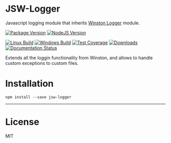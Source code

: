 # JSW-Logger
Javascript logging module that inherits [Winston Logger][Repo-Winston] module.

[![Package Version][npm-image]][npm-url]
[![NodeJS Version][node-image]][node-url]

[![Linux Build][travis-image]][travis-url]
[![Windows Build][appveyor-image]][appveyor-url]
[![Test Coverage][coveralls-image]][coveralls-url]
[![Downloads][downloads-image]][npm-url]
[![Documentation Status][docs-image]][docs-url]

Extends all the loggin functionality from Winston, and allows to handle custom exceptions to custom files.

# Installation
```shell
npm install --save jsw-logger
```

----------

# License

MIT

[Repo-Winston]: https://github.com/winstonjs/winston

[mongo-db-command]: https://docs.mongodb.com/manual/reference/command/

[API-MongoPortable]: https://github.com/EastolfiWebDev/MongoPortable/blob/master/api/MongoPortable.md
[API-Collection]: https://github.com/EastolfiWebDev/MongoPortable/blob/master/api/Collection.md
[API-Cursor]: https://github.com/EastolfiWebDev/MongoPortable/blob/master/api/Cursor.md

[Module-FileSystemStore]: https://github.com/EastolfiWebDev/FileSystemStore
[API-FileSystemStore]: https://github.com/EastolfiWebDev/FileSystemStore/blob/master/api/FileSystemStore.md

[npm-image]: https://img.shields.io/npm/v/jsw-logger.svg?label=Package%20Version
[npm-url]: https://www.npmjs.com/package/jsw-logger
[node-image]: https://img.shields.io/badge/node-v4.4.0-blue.svg?label=Node%20Version
[node-url]: https://nodejs.org/en/
[travis-image]: https://img.shields.io/travis/EastolfiWebDev/JSW-Logger.svg?label=linux
[travis-url]: https://travis-ci.org/EastolfiWebDev/JSW-Logger
[appveyor-image]: https://img.shields.io/appveyor/ci/eastolfi/jsw-logger/master.svg?label=windows
[appveyor-url]: https://ci.appveyor.com/project/eastolfi/jsw-logger
[coveralls-image]: https://coveralls.io/repos/github/EastolfiWebDev/JSW-Logger/badge.svg?branch=master
[coveralls-url]: https://coveralls.io/github/EastolfiWebDev/JSW-Logger?branch=master
[downloads-image]: https://img.shields.io/npm/dt/jsw-logger.svg
[docs-image]: https://readthedocs.org/projects/jsw-logger/badge/?version=latest
[docs-url]: http://jsw-logger.readthedocs.io/en/latest/?badge=latest